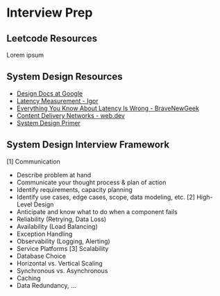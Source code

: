 # Interview Prep

## Leetcode Resources
Lorem ipsum

## System Design Resources
- [Design Docs at Google](https://www.industrialempathy.com/posts/design-docs-at-google/)
- [Latency Measurement - Igor](https://igor.io/latency/)  
- [Everything You Know About Latency Is Wrong - BraveNewGeek](https://bravenewgeek.com/everything-you-know-about-latency-is-wrong/)
- [Content Delivery Networks - web.dev](https://web.dev/articles/content-delivery-networks)
- [System Design Primer](https://github.com/karanpratapsingh/system-design)

## System Design Interview Framework
[1] Communication
- Describe problem at hand
- Communicate your thought process & plan of action 
- Identify requirements, capacity planning
- Identify use cases, edge cases, scope, data modeling, etc.
[2] High-Level Design 
- Anticipate and know what to do when a component fails 
- Reliability (Retrying, Data Loss)
- Availability (Load Balancing)
- Exception Handling
- Observability (Logging, Alerting)
- Service Platforms
[3] Scalability
- Database Choice
- Horizontal vs. Vertical Scaling
- Synchronous vs. Asynchronous
- Caching
- Data Redundancy, ...